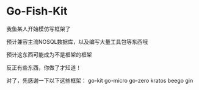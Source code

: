 # Go-Fish-Kit
我鱼某人开始模仿写框架了

预计兼容主流NOSQL数据库，以及编写大量工具包等东西哦


预计这东西可能成为不是框架的框架

反正有些东西，你做了才知道！


对了，先感谢一下以下这些框架：
go-kit
go-micro
go-zero
kratos
beego
gin
